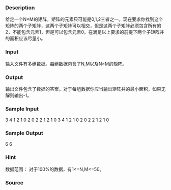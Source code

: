 
### Description
给定一个N×M的矩阵，矩阵的元素只可能是0,1,2三者之一。现在要求你找到这个矩阵的两个子矩阵，这两个子矩阵可以相交，但是这两个子矩阵必须包含所有的2，不能包含元素1，但是可以包含元素0。在满足以上要求的前提下两个子矩阵并的面积应该尽量小。
### Input
输入文件有多组数据。每组数据包含了N,M以及N×M的矩阵。
### Output
输出文件包含了数据的答案。对于每组数据你应当输出矩阵并的最小面积，如果无解则输出-1。
### Sample Input
3 4
1 2 1 0
2 0 2 2
1 2 1 0
3 4
1 2 1 0
2 0 2 2
1 2 1 0
### Sample Output
6
6

### Hint
数据范围：
对于100%的数据，有1<=N,M<=50。
### Source
